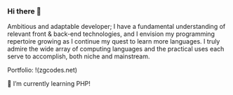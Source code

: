 ### Hi there 👋

Ambitious and adaptable developer; I have a fundamental understanding of relevant front & back-end technologies, and I envision my programming repertoire growing as I continue my quest to learn more languages. I truly admire the wide array of computing languages and the practical uses each serve to accomplish, both niche and mainstream.

Portfolio: !(zgcodes.net)

🌱 I’m currently learning PHP!

<!--
**buster35/buster35** is a ✨ _special_ ✨ repository because its `README.md` (this file) appears on your GitHub profile.

Here are some ideas to get you started:

- 🔭 I’m currently working on ...
- 🌱 I’m currently learning ...
- 👯 I’m looking to collaborate on ...
- 🤔 I’m looking for help with ...
- 💬 Ask me about ...
- 📫 How to reach me: ...
- 😄 Pronouns: ...
- ⚡ Fun fact: ...
-->
